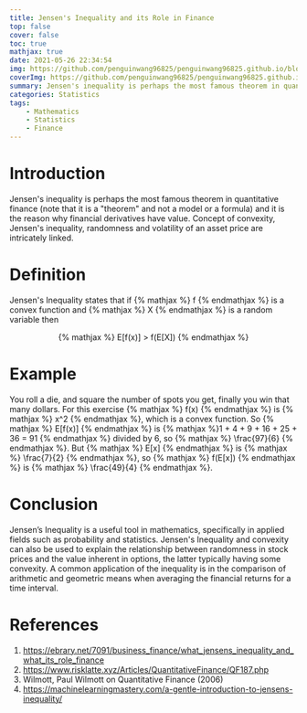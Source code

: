 ```yaml
---
title: Jensen's Inequality and its Role in Finance
top: false
cover: false
toc: true
mathjax: true
date: 2021-05-26 22:34:54
img: https://github.com/penguinwang96825/penguinwang96825.github.io/blob/master/2021/05/26/2021-05-26-jensen-inequality-and-its-role-in-finance/wallhaven-x8ey2d.jpg?raw=true
coverImg: https://github.com/penguinwang96825/penguinwang96825.github.io/blob/master/2021/05/26/2021-05-26-jensen-inequality-and-its-role-in-finance/wallhaven-x8ey2d.jpg?raw=true
summary: Jensen's inequality is perhaps the most famous theorem in quantitative finance (note that it is a "theorem" and not a model or a formula) and it is the reason why financial derivatives have value. Concept of convexity, Jensen's inequality, randomness and volatility of an asset price are intricately linked.
categories: Statistics
tags:
	- Mathematics
	- Statistics
	- Finance
---
```


# Introduction

Jensen's inequality is perhaps the most famous theorem in quantitative finance (note that it is a "theorem" and not a model or a formula) and it is the reason why financial derivatives have value. Concept of convexity, Jensen's inequality, randomness and volatility of an asset price are intricately linked.

# Definition

Jensen's Inequality states that if {% mathjax %} f {% endmathjax %} is a convex function and {% mathjax %} X {% endmathjax %} is a random variable then

<div style="display: flex;justify-content: center;">
    {% mathjax %}
    E[f(x)] > f(E[X])
    {% endmathjax %}
</div>

# Example

You roll a die, and square the number of spots you get, finally you win that many dollars. For this exercise {% mathjax %} f(x) {% endmathjax %} is {% mathjax %} x^2 {% endmathjax %}, which is a convex function. So {% mathjax %} E[f(x)] {% endmathjax %} is {% mathjax %}1 + 4 + 9 + 16 + 25 + 36 = 91  {% endmathjax %} divided by 6, so {% mathjax %} \frac{97}{6} {% endmathjax %}. But {% mathjax %} E[x] {% endmathjax %} is {% mathjax %} \frac{7}{2} {% endmathjax %}, so {% mathjax %} f(E[x]) {% endmathjax %} is {% mathjax %} \frac{49}{4} {% endmathjax %}.

# Conclusion

Jensen’s Inequality is a useful tool in mathematics, specifically in applied fields such as probability and statistics. Jensen's Inequality and convexity can also be used to explain the relationship between randomness in stock prices and the value inherent in options, the latter typically having some convexity. A common application of the inequality is in the comparison of arithmetic and geometric means when averaging the financial returns for a time interval.

# References

1. https://ebrary.net/7091/business_finance/what_jensens_inequality_and_what_its_role_finance
2. https://www.risklatte.xyz/Articles/QuantitativeFinance/QF187.php
3. Wilmott, Paul Wilmott on Quantitative Finance (2006)
4. https://machinelearningmastery.com/a-gentle-introduction-to-jensens-inequality/